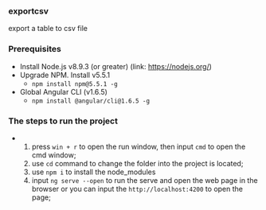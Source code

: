 ### exportcsv

export a table to csv file

### Prerequisites

* Install Node.js v8.9.3 (or greater) (link: https://nodejs.org/)
* Upgrade NPM. Install v5.5.1
  * `npm install npm@5.5.1 -g`
* Global Angular CLI (v1.6.5)
  * `npm install @angular/cli@1.6.5 -g`

### The steps to run the project

* 1.  press `win + r` to open the run window, then input `cmd` to open the cmd window;
  2.  use `cd` command to change the folder into the project is located;
  3.  use `npm i` to install the node_modules
  4.  input `ng serve --open` to run the serve and open the web page in the browser or you can input the `http://localhost:4200` to open the page;
